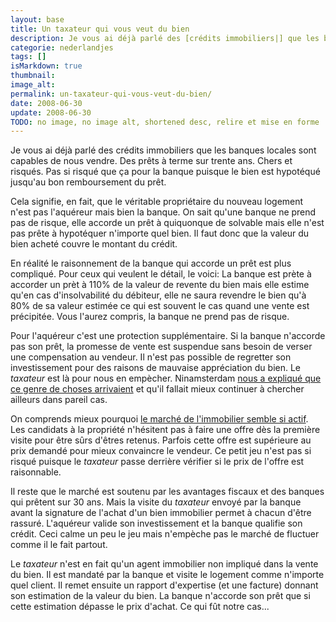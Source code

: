 ```yaml
---
layout: base
title: Un taxateur qui vous veut du bien
description: Je vous ai déjà parlé des [crédits immobiliers|] que les banques locales  sont capables de nous vendre. Des prêts à terme sur trente ans. Chers  et risqu�
categorie: nederlandjes
tags: []
isMarkdown: true
thumbnail: 
image_alt: 
permalink: un-taxateur-qui-vous-veut-du-bien/
date: 2008-06-30
update: 2008-06-30
TODO: no image, no image alt, shortened desc, relire et mise en forme
---
```


Je vous ai déjà parlé des crédits immobiliers que les banques locales
sont capables de nous vendre. Des prêts à terme sur trente ans. Chers
et risqués. Pas si risqué que ça pour la banque puisque le bien est
hypotéqué jusqu'au bon remboursement du prêt.

Cela signifie, en fait, que le véritable propriétaire du nouveau logement
n'est pas l'aquéreur mais bien la banque. On sait qu'une banque ne prend
pas de risque, elle accorde un prêt à quiquonque de solvable mais elle n'est pas prête à hypotéquer n'importe quel
bien. Il faut donc que la valeur du bien acheté couvre le montant du crédit.

En réalité le raisonnement de la banque qui accorde un prêt est plus compliqué. Pour ceux
qui veulent le détail, le voici: La banque est prète à accorder un prèt à
110% de la valeur de revente du bien mais elle estime qu'en cas
d'insolvabilité du débiteur, elle ne saura revendre le bien qu'à 80% de
sa valeur estimée ce qui est souvent le cas quand une vente est
précipitée. Vous l'aurez compris, la banque ne prend pas de risque.

Pour l'aquéreur c'est une protection supplémentaire. Si la banque
n'accorde pas son prêt, la promesse de vente est suspendue sans besoin
de verser une compensation au vendeur. Il n'est pas possible de
regretter son investissement pour des raisons de mauvaise appréciation
du bien. Le *taxateur* est là pour nous en empècher. Ninamsterdam
[nous a expliqué que ce genre de choses arrivaient](http://ninamsterdam.canalblog.com/archives/2007/06/25/5423959.html) et qu'il fallait mieux
continuer à chercher ailleurs dans pareil cas.

On comprends mieux pourquoi [le marché de l'immobilier semble si actif](/des-nouvelles-de-l-immobilier).
Les candidats à la propriété n'hésitent pas à faire une offre dès la
première visite pour être sûrs d'êtres retenus. Parfois cette offre
est supérieure au prix demandé pour mieux convaincre le vendeur. Ce
petit jeu n'est pas si risqué puisque le *taxateur* passe derrière
vérifier si le prix de l'offre est raisonnable.

Il reste que le marché est soutenu par les avantages fiscaux et des
banques qui prêtent sur 30 ans. Mais la visite du *taxateur* envoyé
par la banque avant la signature de l'achat d'un bien immobilier
permet à chacun d'être rassuré. L'aquéreur valide son investissement
et la banque qualifie son crédit. Ceci calme un peu le jeu mais
n'empèche pas le marché de fluctuer comme il le fait partout.

Le *taxateur* n'est en fait qu'un agent immobilier non impliqué dans
la vente du bien. Il est mandaté par la banque et visite le logement
comme n'importe quel client. Il remet ensuite un rapport d'expertise
(et une facture) donnant son estimation de la valeur du bien. La
banque n'accorde son prêt que si cette estimation dépasse le prix
d'achat. Ce qui fût notre cas...
